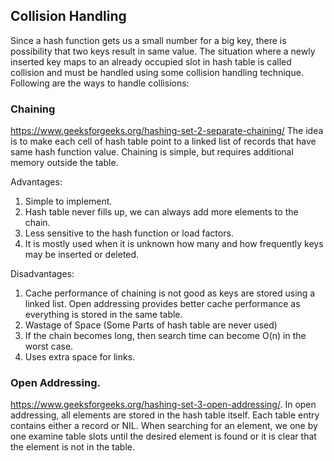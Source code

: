 ## Collision Handling
Since a hash function gets us a small number for a big key, there is possibility that two keys result in same value. The situation where a newly inserted key maps to an already occupied slot in hash table is called collision and must be handled using some collision handling technique. Following are the ways to handle collisions:

### Chaining
https://www.geeksforgeeks.org/hashing-set-2-separate-chaining/
The idea is to make each cell of hash table point to a linked list of records that have same hash function value. Chaining is simple, but requires additional memory outside the table.

Advantages:   
1) Simple to implement.  
2) Hash table never fills up, we can always add more elements to the chain. 
3) Less sensitive to the hash function or load factors. 
4) It is mostly used when it is unknown how many and how frequently keys may be inserted or deleted. 
 
Disadvantages: 
1) Cache performance of chaining is not good as keys are stored using a linked list. Open addressing provides better cache performance as everything is stored in the same table. 
2) Wastage of Space (Some Parts of hash table are never used) 
3) If the chain becomes long, then search time can become O(n) in the worst case. 
4) Uses extra space for links. 

### Open Addressing. 
https://www.geeksforgeeks.org/hashing-set-3-open-addressing/. 
In open addressing, all elements are stored in the hash table itself. Each table entry contains either a record or NIL. When searching for an element, we one by one examine table slots until the desired element is found or it is clear that the element is not in the table. 
